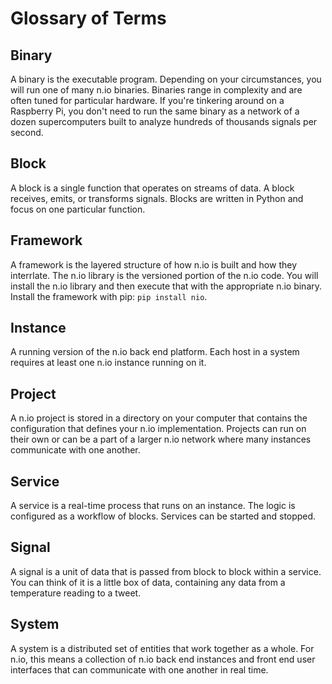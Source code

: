 # Glossary of Terms

## Binary
A binary is the executable program. Depending on your circumstances, you will run one of many n.io binaries. Binaries range in complexity and are often tuned for particular hardware. If you're tinkering around on a Raspberry Pi, you don't need to run the same binary as a network of a dozen supercomputers built to analyze hundreds of thousands signals per second.

## Block
A block is a single function that operates on streams of data. A block receives, emits, or transforms signals. Blocks are written in Python and focus on one particular function.

## Framework
A framework is the layered structure of how n.io is built and how they interrlate. The n.io library is the versioned portion of the n.io code. You will install the n.io library and then execute that with the appropriate n.io binary. Install the framework with pip: `pip install nio`.

## Instance
A running version of the n.io back end platform. Each host in a system requires at least one n.io instance running on it.

## Project
A n.io project is stored in a directory on your computer that contains the configuration that defines your n.io implementation. Projects can run on their own or can be a part of a larger n.io network where many instances communicate with one another.

## Service
A service is a real-time process that runs on an instance. The logic is configured as a workflow of blocks. Services can be started and stopped.

## Signal
A signal is a unit of data that is passed from block to block within a service. You can think of it is a little box of data, containing any data from a temperature reading to a tweet.

## System
A system is a distributed set of entities that work together as a whole. For n.io, this means a collection of n.io back end instances and front end user interfaces that can communicate with one another in real time.

